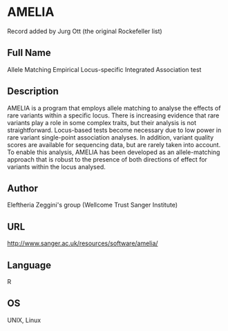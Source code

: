# AMELIA
Record added by Jurg Ott (the original Rockefeller list)

## Full Name
Allele Matching Empirical Locus-specific Integrated Association test

## Description
AMELIA is a program that employs allele matching to analyse the effects of rare variants within a specific locus. There is increasing evidence that rare variants play a role in some complex traits, but their analysis is not straightforward. Locus-based tests become necessary due to low power in rare variant single-point association analyses. In addition, variant quality scores are available for sequencing data, but are rarely taken into account. To enable this analysis, AMELIA has been developed as an allele-matching approach that is robust to the presence of both directions of effect for variants within the locus analysed.

## Author
Eleftheria Zeggini's group (Wellcome Trust Sanger Institute)

## URL
http://www.sanger.ac.uk/resources/software/amelia/

## Language
R

## OS
UNIX, Linux